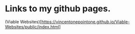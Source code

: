 # Links to my github pages.
(Viable Websites)[https://vincentonepointone.github.io/Viable-Websites/public/index.html]

